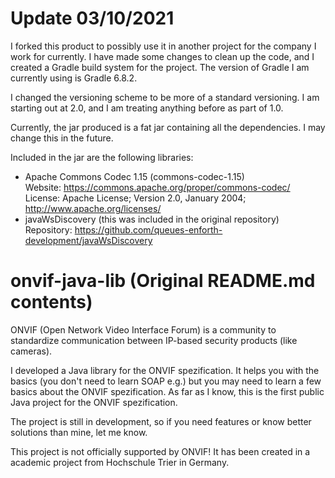 
# Update 03/10/2021
I forked this product to possibly use it in another project for the company I work for currently.  I have made some changes to clean up the code, and I created a Gradle build system for the project.  The version of Gradle I am currently using is Gradle 6.8.2.

I changed the versioning scheme to be more of a standard versioning.  I am starting out at 2.0, and I am treating anything before as part of 1.0.

Currently, the jar produced is a fat jar containing all the dependencies.  I may change this in the future.

Included in the jar are the following libraries:  
* Apache Commons Codec 1.15 (commons-codec-1.15)<br>
    Website: https://commons.apache.org/proper/commons-codec/  
    License: Apache License; Version 2.0, January 2004; http://www.apache.org/licenses/  
* javaWsDiscovery (this was included in the original repository)  
    Repository: https://github.com/queues-enforth-development/javaWsDiscovery  

# onvif-java-lib (Original README.md contents)
ONVIF (Open Network Video Interface Forum) is a community to standardize communication between IP-based security products (like cameras).

I developed a Java library for the ONVIF spezification. It helps you with the basics (you don't need to learn SOAP e.g.) but you may need to learn a few basics about the ONVIF spezification. As far as I know, this is the first public Java project for the ONVIF spezification.

The project is still in development, so if you need features or know better solutions than mine, let me know.

This project is not officially supported by ONVIF! It has been created in a academic project from Hochschule Trier in Germany. 
